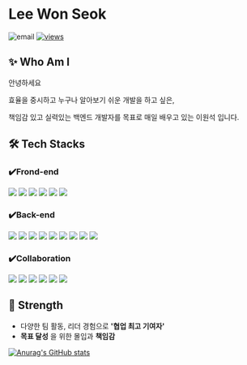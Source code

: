 # Lee Won Seok

![email](https://img.shields.io/badge/📧_lws3793gmail.com-%23007396.svg?style=for-the-btn&logo=java&logoColor=white) [![views](https://hits.seeyoufarm.com/api/count/incr/badge.svg?url=https%3A%2F%2Fgithub.com%2F2wonseok&count_bg=%2379C83D&title_bg=%23555555&icon=&icon_color=%23E7E7E7&title=hits&edge_flat=false)](https://hits.seeyoufarm.com)

## ✨ Who Am I
안녕하세요

효율을 중시하고 누구나 알아보기 쉬운 개발을 하고 싶은,

책임감 있고 실력있는 백엔드 개발자를 목표로 매일 배우고 있는 이원석 입니다.


## 🛠 Tech Stacks

### ✔️Frond-end
<img src="https://img.shields.io/badge/React-61DAFB?style=flat-square&logo=React&logoColor=black"> <img src="https://img.shields.io/badge/css3-1572B6?style=flat-square&logo=css3&logoColor=white"> <img src="https://img.shields.io/badge/HTML5-E34F76?style=flat-square&logo=HTML5&logoColor=black"> <img src="https://img.shields.io/badge/javascript-F7DF1E?style=flat-square&logo=javascript&logoColor=black"> <img src="https://img.shields.io/badge/jQuery-0769AD?style=flat-square&logo=jQuery&logoColor=white"> <img src="https://img.shields.io/badge/Nexacro17-D40000?style=flat-square&logo=Nexacro17&logoColor=white">
### ✔️Back-end
<img src="https://img.shields.io/badge/JAVA-007396?style=flat-square&logo=JAVA&logoColor=white"> <img src="https://img.shields.io/badge/Spring-6DB33F?style=flat-square&logo=Spring&logoColor=green"> <img src="https://img.shields.io/badge/Spring Boot-6DB33F?style=flat-square&logo=Spring Boot&logoColor=yellow"> <img src="https://img.shields.io/badge/oracle-F80000?style=flat-square&logo=oracle&logoColor=white"> <img src="https://img.shields.io/badge/mysql-4479A1?style=flat-square&logo=mysql&logoColor=white"> <img src="https://img.shields.io/badge/mariaDB-003545?style=flat-square&logo=mariaDB&logoColor=white"> <img src="https://img.shields.io/badge/Firebase-FFCA28?style=flat-square&logo=Firebase&logoColor=white"> <img src="https://img.shields.io/badge/Redis-DC382D?style=flat-square&logo=Redis&logoColor=white"> <img src="https://img.shields.io/badge/apache tomcat-F8DC75?style=flat-square&logo=apachetomcat&logoColor=white">
### ✔️Collaboration
<img src="https://img.shields.io/badge/github-181717?style=flat-square&logo=github&logoColor=white"> <img src="https://img.shields.io/badge/Git-F05032?style=flat-square&logo=Git&logoColor=white"> <img src="https://img.shields.io/badge/Sourcetree-0052CC?style=flat-square&logo=Sourcetree&logoColor=white"> <img src="https://img.shields.io/badge/Jira-0052CC?style=flat-square&logo=Jira&logoColor=white"> <img src="https://img.shields.io/badge/Slack-4A154B?style=flat-square&logo=Slack&logoColor=white"> <img src="https://img.shields.io/badge/Flow-0052CC?style=flat-square&logo=Flow&logoColor=white">
## 🤩 Strength

* 다양한 팀 활동, 리더 경험으로 __'협업 최고 기여자'__
* __목표 달성__ 을 위한 몰입과 __책임감__


[![Anurag's GitHub stats](https://github-readme-stats.vercel.app/api?username=2wonseok)](https://github.com/anuraghazra/github-readme-stats)



[//]: # (These are reference links used in the body of this note and get stripped out when the markdown processor does its job. There is no need to format nicely because it shouldn't be seen. Thanks SO - http://stackoverflow.com/questions/4823468/store-comments-in-markdown-syntax)

   [dill]: <https://github.com/joemccann/dillinger>
   [git-repo-url]: <https://github.com/joemccann/dillinger.git>
   [john gruber]: <http://daringfireball.net>
   [df1]: <http://daringfireball.net/projects/markdown/>
   [markdown-it]: <https://github.com/markdown-it/markdown-it>
   [Ace Editor]: <http://ace.ajax.org>
   [node.js]: <http://nodejs.org>
   [Twitter Bootstrap]: <http://twitter.github.com/bootstrap/>
   [jQuery]: <http://jquery.com>
   [@tjholowaychuk]: <http://twitter.com/tjholowaychuk>
   [express]: <http://expressjs.com>
   [AngularJS]: <http://angularjs.org>
   [Gulp]: <http://gulpjs.com>

   [PlDb]: <https://github.com/joemccann/dillinger/tree/master/plugins/dropbox/README.md>
   [PlGh]: <https://github.com/joemccann/dillinger/tree/master/plugins/github/README.md>
   [PlGd]: <https://github.com/joemccann/dillinger/tree/master/plugins/googledrive/README.md>
   [PlOd]: <https://github.com/joemccann/dillinger/tree/master/plugins/onedrive/README.md>
   [PlMe]: <https://github.com/joemccann/dillinger/tree/master/plugins/medium/README.md>
   [PlGa]: <https://github.com/RahulHP/dillinger/blob/master/plugins/googleanalytics/README.md>
